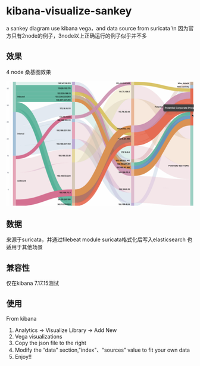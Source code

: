 # kibana-visualize-sankey
a sankey diagram use kibana vega，and data source from suricata \n
因为官方只有2node的例子，3node以上正确运行的例子似乎并不多


## 效果
4 node 桑基图效果

![](/sankey-2.gif)

## 数据
来源于suricata，并通过filebeat module suricata格式化后写入elasticsearch
也适用于其他场景


## 兼容性
仅在kibana 7.17.15测试

## 使用
From kibana
1. Analytics -> Visualize Library -> Add New
2. Vega visualizations
3. Copy the json file to the right
4. Modify the “data” section,"index"、“sources” value to fit your own data
5. Enjoy!!











